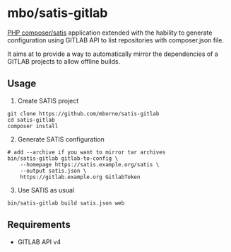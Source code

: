 # mbo/satis-gitlab

[PHP composer/satis](https://github.com/composer/satis) application extended with the hability to generate configuration using GITLAB API to list repositories with composer.json file.

It aims at to provide a way to automatically mirror the dependencies of a GITLAB projects to allow offline builds.

## Usage

1) Create SATIS project

```
git clone https://github.com/mborne/satis-gitlab
cd satis-gitlab
composer install
```

2) Generate SATIS configuration

```
# add --archive if you want to mirror tar archives
bin/satis-gitlab gitlab-to-config \
    --homepage https://satis.example.org/satis \
    --output satis.json \
    https://gitlab.example.org GitlabToken
```

3) Use SATIS as usual

```
bin/satis-gitlab build satis.json web
```

## Requirements

* GITLAB API v4
 